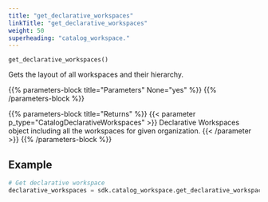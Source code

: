 ```yaml
---
title: "get_declarative_workspaces"
linkTitle: "get_declarative_workspaces"
weight: 50
superheading: "catalog_workspace."
---
```


``get_declarative_workspaces()``

Gets the layout of all workspaces and their hierarchy.

{{% parameters-block title="Parameters" None="yes" %}}
{{% /parameters-block %}}

{{% parameters-block title="Returns" %}}
{{< parameter p_type="CatalogDeclarativeWorkspaces" >}}
Declarative Workspaces object including all the workspaces for given organization.
{{< /parameter >}}
{{% /parameters-block %}}

## Example

```python
# Get declarative workspace
declarative_workspaces = sdk.catalog_workspace.get_declarative_workspaces()
```
